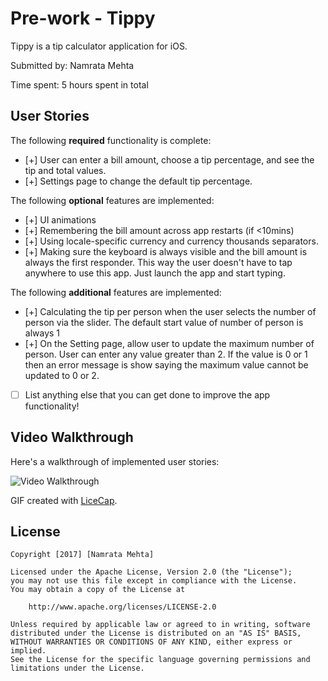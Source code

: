 # Pre-work - Tippy

Tippy is a tip calculator application for iOS.

Submitted by: Namrata Mehta

Time spent: 5 hours spent in total

## User Stories

The following **required** functionality is complete:

* [+] User can enter a bill amount, choose a tip percentage, and see the tip and total values.
* [+] Settings page to change the default tip percentage.

The following **optional** features are implemented:
* [+] UI animations
* [+] Remembering the bill amount across app restarts (if <10mins)
* [+] Using locale-specific currency and currency thousands separators.
* [+] Making sure the keyboard is always visible and the bill amount is always the first responder. This way the user doesn't have to tap anywhere to use this app. Just launch the app and start typing.

The following **additional** features are implemented:
* [+] Calculating the tip per person when the user selects the number of person via the slider. The default start value of number of person is always 1
* [+] On the Setting page, allow user to update the maximum number of person. User can enter any value greater than 2. If the value is 0 or 1 then an error message is show saying the maximum value cannot be updated to 0 or 2.

- [ ] List anything else that you can get done to improve the app functionality!

## Video Walkthrough 

Here's a walkthrough of implemented user stories:

<img src='http://i.imgur.com/link/to/your/gif/file.gif' title='Video Walkthrough' width='' alt='Video Walkthrough' />

GIF created with [LiceCap](http://www.cockos.com/licecap/).


## License

    Copyright [2017] [Namrata Mehta]

    Licensed under the Apache License, Version 2.0 (the "License");
    you may not use this file except in compliance with the License.
    You may obtain a copy of the License at

        http://www.apache.org/licenses/LICENSE-2.0

    Unless required by applicable law or agreed to in writing, software
    distributed under the License is distributed on an "AS IS" BASIS,
    WITHOUT WARRANTIES OR CONDITIONS OF ANY KIND, either express or implied.
    See the License for the specific language governing permissions and
    limitations under the License.
